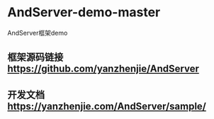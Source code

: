 # AndServer-demo-master
AndServer框架demo

## 框架源码链接 https://github.com/yanzhenjie/AndServer

## 开发文档 https://yanzhenjie.com/AndServer/sample/
